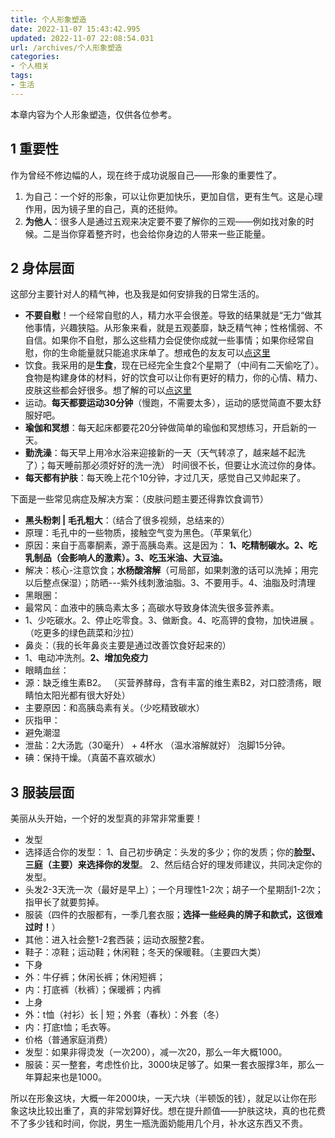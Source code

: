 ```yaml
---
title: 个人形象塑造
date: 2022-11-07 15:43:42.995
updated: 2022-11-07 22:08:54.031
url: /archives/个人形象塑造
categories: 
- 个人相关
tags: 
- 生活
---
```


本章内容为个人形象塑造，仅供各位参考。

## 1 重要性

作为曾经不修边幅的人，现在终于成功说服自己——形象的重要性了。

1. 为自己：一个好的形象，可以让你更加快乐，更加自信，更有生气。这是心理作用，因为镜子里的自己，真的还挺帅。
2. **为他人**：很多人是通过五观来决定要不要了解你的三观——例如找对象的时候。二是当你穿着整齐时，也会给你身边的人带来一些正能量。

## 2 身体层面 

这部分主要针对人的精气神，也及我是如何安排我的日常生活的。

- **不要自慰**！一个经常自慰的人，精力水平会很差。导致的结果就是“无力“做其他事情，兴趣狭隘。从形象来看，就是五观萎靡，缺乏精气神；性格懦弱、不自信。如果你不自慰，那么这些精力会促使你成就一些事情；如果你经常自慰，你的生命能量就只能追求床单了。想戒色的友友可以[点这里](https://www.jiebbs.cn/)
- 饮食。我采用的是**生食**，现在已经完全生食2个星期了（中间有二天偷吃了）。食物是构建身体的材料，好的饮食可以让你有更好的精力，你的心情、精力、皮肤这些都会好很多。想了解的可以[点这里](https://www.bilibili.com/video/BV1Sk4y1C7UJ/?spm_id_from=333.337.search-card.all.click)
- 运动。**每天都要运动30分钟**（慢跑，不需要太多），运动的感觉简直不要太舒服好吧。
- **瑜伽和冥想**：每天起床都要花20分钟做简单的瑜伽和冥想练习，开启新的一天。 
- **勤洗澡**：每天早上用冷水浴来迎接新的一天（天气转凉了，越来越不起洗了）；每天睡前那必须好好的洗一洗） 时间很不长，但要让水流过你的身体。
- **每天都有护肤**：每天晚上花个10分钟，才过几天，感觉自己又帅起来了。

下面是一些常见病症及解决方案：（皮肤问题主要还得靠饮食调节）

- **黑头粉刺 | 毛孔粗大**：（结合了很多视频，总结来的）
- 原理：毛孔中的一些物质，接触空气变为黑色。（苹果氧化）
- 原因：来自于高睾酮素，源于高胰岛素。这是因为：    **1、吃精制碳水。2、吃乳制品（会影响人的激素）。3、吃玉米油、大豆油。**
- 解决：核心-注意饮食；**水杨酸溶解**（可局部，如果刺激的话可以洗掉；用完以后整点保湿）；防晒---紫外线刺激油脂。3、不要用手。4、油脂及时清理
- 黑眼圈：
- 最常风：血液中的胰岛素太多；高碳水导致身体流失很多营养素。
- 1、少吃碳水。2、停止吃零食。3、做断食。4、吃高钾的食物，加快进展 。（吃更多的绿色蔬菜和沙拉）
- 鼻炎：（我的长年鼻炎主要是通过改善饮食好起来的）
- 1、电动冲洗剂。**2、增加免疫力**
- 眼睛血丝：
- 源：缺乏维生素B2。 （买营养酵母，含有丰富的维生素B2，对口腔溃疡，眼睛怕太阳光都有很大好处）
- 主要原因：和高胰岛素有关。（少吃精致碳水）
- 灰指甲：
- 避免潮湿 
- 泄盐：2大汤匙（30毫升） + 4杯水 （温水溶解就好） 泡脚15分钟。
- 碘：保持干燥。（真菌不喜欢碳水）

## 3 **服装层面**

美丽从头开始，一个好的发型真的非常非常重要！

- 发型
- 选择适合你的发型： 1、自己初步确定：头发的多少；你的发质；你的**脸型、三庭（主要）来选择你的发型**。 2、然后结合好的理发师建议，共同决定你的发型。
- 头发2-3天洗一次（最好是早上）；一个月理性1-2次；胡子一个星期刮1-2次；指甲长了就要剪掉。
- 服装（四件的衣服都有，一季几套衣服；**选择一些经典的牌子和款式，这很难过时！**）
- 其他：进入社会整1-2套西装；运动衣服整2套。
- 鞋子：凉鞋；运动鞋；休闲鞋；冬天的保暖鞋。（主要四大类）
- 下身
- 外：牛仔裤；休闲长裤；休闲短裤；
- 内：打底裤（秋裤）；保暖裤；内裤
- 上身
- 外：t恤（衬衫）长 | 短；外套（春秋）：外套（冬）
- 内：打底t恤；毛衣等。
- 价格（普通家庭消费）
- 发型：如果非得烫发（一次200），减一次20，那么一年大概1000。
- 服装：买一整套，考虑性价比，3000块足够了。如果一套衣服撑3年，那么一年算起来也是1000。

所以在形象这块，大概一年2000块，一天六块（半顿饭的钱），就足以让你在形象这块比较出重了，真的非常划算好伐。想在提升颜值——护肤这块，真的也花费不了多少钱和时间，你説，男生一瓶洗面奶能用几个月，补水这东西又不贵。

